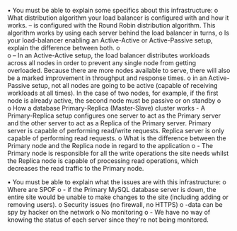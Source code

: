 •	You must be able to explain some specifics about this infrastructure:
o	What distribution algorithm your load balancer is configured with and how it works.
– is configured with the Round Robin distribution algorithm. This algorithm works by using each server behind the load balancer in turns,
o	Is your load-balancer enabling an Active-Active or Active-Passive setup, explain the difference between both.
o	
o	– In an Active-Active setup, the load balancer distributes workloads across all nodes in order to prevent any single node from getting overloaded. Because there are more nodes available to serve, there will also be a marked improvement in throughput and response times. 
o	in an Active-Passive setup, not all nodes are going to be active (capable of receiving workloads at all times). In the case of two nodes, for example, if the first node is already active, the second node must be passive or on standby
o	
o	How a database Primary-Replica (Master-Slave) cluster works
           - A Primary-Replica setup configures one server to act as the Primary server and the other server to act as a Replica of the Primary server.
 Primary server is capable of performing read/write requests.
Replica server is only capable of performing read requests.
o	What is the difference between the Primary node and the Replica node in regard to the application
o	- The Primary node is responsible for all the write operations the site needs whilst the Replica node is capable of processing read operations, which decreases the read traffic to the Primary node.

•	You must be able to explain what the issues are with this infrastructure:
o	Where are SPOF
o	-  if the Primary MySQL database server is down, the entire site would be unable to make changes to the site (including adding or removing users).
o	Security issues (no firewall, no HTTPS)
o	-data can be spy by hacker on the network
o	No monitoring
o	- We have no way of knowing the status of each server since they're not being monitored.

